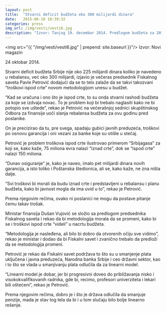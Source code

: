 ```yaml
---
layout: post
title:  "Stvarni deficit budžeta oko 300 milijardi dinara"
date:   2015-06-10 18:39:32
categories: press
img_url: /img/vesti/vesti6.jpg
description: "Izvor: Tanjug 19. decembar 2014. Predlogom budžeta za 2015. predviđeno je 22,32 milijarde dinara manje za izdatke na zaposlene u javnom sektoru u odnosu na sredstva izdvojena rebalansom. Prema tom predlogu planirani izdaci države za zaposlene su 241,21 milijardu dinara, dok je u rebalansu taj iznos bio 263,53 milijarde. Na plate zaposlenih, država u sledećoj"
---
```

<img  src="{{ "/img/vesti/vesti6.jpg" | prepend: site.baseurl }}"/>
Izvor: Novi magazin

24 oktobar 2014.

Stvarni deficit budžeta Srbije nije oko 225 milijardi dinara koliko je navedeno u rebalansu, već oko 300 milijardi, izjavio je večeras predsednik Fiskalnog saveta Pavle Petrović dodajući da se to telo zalaže da se takvi takozvani “troškovi ispod crte” novom metodologijom unesu u budžet.

“Kad se uračuna i ono što je ispod crte, to su onda stvarni rashodi budžeta za koje se izdvaja novac. To je problem koji bi trebalo naglasiti kako ne bi potopio sve uštede”, rekao je Petrović na večerašnjoj sednici skupštinskog Odbora za finansije uoči slanja rebalansa budžeta za ovu godinu pred poslanike.

On je precizirao da tu, pre svega, spadaju gubici javnih preduzeća, troškovi po osnovu garancija i oni vezani za banke koje su otišle u stečaj.

Petrović je problem troškova ispod crte ilustrovao primerom “Srbijagasa” za koji se, kako kaže, 75 miliona evra nalazi “iznad crte”, dok se “ispod crte” nalazi 150 miliona.

“Dunav osiguranje” je, kako je naveo, imalo pet milijardi dinara novih garancija, a isto toliko i Poštanska štedionica, ali se, kako kaže, ne zna ništa dalje.

“Svi troškovi bi morali da budu iznad crte i predstavljeni u rebalansu i planu budžeta, kako bi javnost mogla da ima uvid u to”, rekao je Petrović.

Prema njegovim rečima, ovako ni poslanici ne mogu da postave pitanje čemu takav trošak.

Ministar finansija Dušan Vujović se složio sa predlogom predsednika Fiskalnog saveta i rekao da bi metodologija morala da se promeni, kako bi se i troškovi ispod crte “videli” u nacrtu budžeta.

“Metodologija je nasleđena, ali bilo bi dobro da otvorenih očiju sve vidimo”, rekao je ministar i dodao da bi Fiskalni savet i zvanično trebalo da predloži da se metodologija promeni.

Petrović je rekao da Fiskalni savet podržava to što su u smanjenje plata uključena i javna preduzeća, Narodna banka Srbije i ceo državni sektor, kao i to što se vlada u smanjivanju plata odlučila da za linearni model.

“Linearni model je dobar, jer bi progresivni doveo do približavanja nisko i visokokvalifikovanih radnika, gde bi, recimo, profesori univerziteta i lekari bili oštećeni”, rekao je Petrović.

Prema njegovim rečima, dobro je i što je država odlučila da smanjuje penzije, mada je stav tog tela da bi i u tom slučaju bilo bolje linearno rešenje.